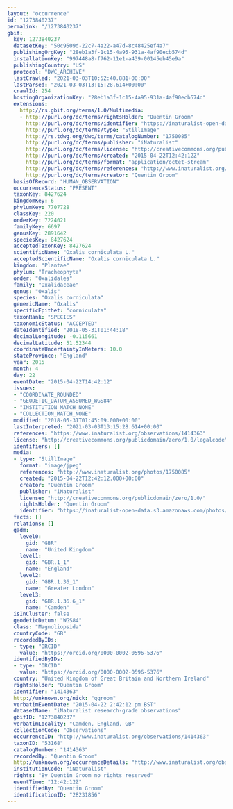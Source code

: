 ```yaml
---
layout: "occurrence"
id: "1273840237"
permalink: "/1273840237"
gbif:
  key: 1273840237
  datasetKey: "50c9509d-22c7-4a22-a47d-8c48425ef4a7"
  publishingOrgKey: "28eb1a3f-1c15-4a95-931a-4af90ecb574d"
  installationKey: "997448a8-f762-11e1-a439-00145eb45e9a"
  publishingCountry: "US"
  protocol: "DWC_ARCHIVE"
  lastCrawled: "2021-03-03T10:52:40.881+00:00"
  lastParsed: "2021-03-03T13:15:28.614+00:00"
  crawlId: 254
  hostingOrganizationKey: "28eb1a3f-1c15-4a95-931a-4af90ecb574d"
  extensions:
    http://rs.gbif.org/terms/1.0/Multimedia:
    - http://purl.org/dc/terms/rightsHolder: "Quentin Groom"
      http://purl.org/dc/terms/identifier: "https://inaturalist-open-data.s3.amazonaws.com/photos/1750085/original.jpg?1429713137"
      http://purl.org/dc/terms/type: "StillImage"
      http://rs.tdwg.org/dwc/terms/catalogNumber: "1750085"
      http://purl.org/dc/terms/publisher: "iNaturalist"
      http://purl.org/dc/terms/license: "http://creativecommons.org/publicdomain/zero/1.0/"
      http://purl.org/dc/terms/created: "2015-04-22T12:42:12Z"
      http://purl.org/dc/terms/format: "application/octet-stream"
      http://purl.org/dc/terms/references: "http://www.inaturalist.org/photos/1750085"
      http://purl.org/dc/terms/creator: "Quentin Groom"
  basisOfRecord: "HUMAN_OBSERVATION"
  occurrenceStatus: "PRESENT"
  taxonKey: 8427624
  kingdomKey: 6
  phylumKey: 7707728
  classKey: 220
  orderKey: 7224021
  familyKey: 6697
  genusKey: 2891642
  speciesKey: 8427624
  acceptedTaxonKey: 8427624
  scientificName: "Oxalis corniculata L."
  acceptedScientificName: "Oxalis corniculata L."
  kingdom: "Plantae"
  phylum: "Tracheophyta"
  order: "Oxalidales"
  family: "Oxalidaceae"
  genus: "Oxalis"
  species: "Oxalis corniculata"
  genericName: "Oxalis"
  specificEpithet: "corniculata"
  taxonRank: "SPECIES"
  taxonomicStatus: "ACCEPTED"
  dateIdentified: "2018-05-31T01:44:18"
  decimalLongitude: -0.115661
  decimalLatitude: 51.52344
  coordinateUncertaintyInMeters: 10.0
  stateProvince: "England"
  year: 2015
  month: 4
  day: 22
  eventDate: "2015-04-22T14:42:12"
  issues:
  - "COORDINATE_ROUNDED"
  - "GEODETIC_DATUM_ASSUMED_WGS84"
  - "INSTITUTION_MATCH_NONE"
  - "COLLECTION_MATCH_NONE"
  modified: "2018-05-31T01:45:09.000+00:00"
  lastInterpreted: "2021-03-03T13:15:28.614+00:00"
  references: "https://www.inaturalist.org/observations/1414363"
  license: "http://creativecommons.org/publicdomain/zero/1.0/legalcode"
  identifiers: []
  media:
  - type: "StillImage"
    format: "image/jpeg"
    references: "http://www.inaturalist.org/photos/1750085"
    created: "2015-04-22T12:42:12.000+00:00"
    creator: "Quentin Groom"
    publisher: "iNaturalist"
    license: "http://creativecommons.org/publicdomain/zero/1.0/"
    rightsHolder: "Quentin Groom"
    identifier: "https://inaturalist-open-data.s3.amazonaws.com/photos/1750085/original.jpg?1429713137"
  facts: []
  relations: []
  gadm:
    level0:
      gid: "GBR"
      name: "United Kingdom"
    level1:
      gid: "GBR.1_1"
      name: "England"
    level2:
      gid: "GBR.1.36_1"
      name: "Greater London"
    level3:
      gid: "GBR.1.36.6_1"
      name: "Camden"
  isInCluster: false
  geodeticDatum: "WGS84"
  class: "Magnoliopsida"
  countryCode: "GB"
  recordedByIDs:
  - type: "ORCID"
    value: "https://orcid.org/0000-0002-0596-5376"
  identifiedByIDs:
  - type: "ORCID"
    value: "https://orcid.org/0000-0002-0596-5376"
  country: "United Kingdom of Great Britain and Northern Ireland"
  rightsHolder: "Quentin Groom"
  identifier: "1414363"
  http://unknown.org/nick: "qgroom"
  verbatimEventDate: "2015-04-22 2:42:12 pm BST"
  datasetName: "iNaturalist research-grade observations"
  gbifID: "1273840237"
  verbatimLocality: "Camden, England, GB"
  collectionCode: "Observations"
  occurrenceID: "http://www.inaturalist.org/observations/1414363"
  taxonID: "53168"
  catalogNumber: "1414363"
  recordedBy: "Quentin Groom"
  http://unknown.org/occurrenceDetails: "http://www.inaturalist.org/observations/1414363"
  institutionCode: "iNaturalist"
  rights: "By Quentin Groom no rights reserved"
  eventTime: "12:42:12Z"
  identifiedBy: "Quentin Groom"
  identificationID: "28231856"
---
```


